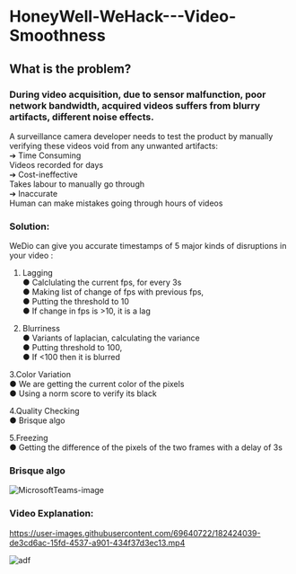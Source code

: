 # HoneyWell-WeHack---Video-Smoothness

## What is the problem?
### During video acquisition, due to sensor malfunction, poor network bandwidth, acquired videos suffers from blurry artifacts, different noise effects. 
A surveillance camera developer needs to test the product by manually verifying these videos void from any unwanted artifacts: <br>
➔ Time Consuming<br>
Videos recorded for days<br>
➔ Cost-ineffective<br>
Takes labour to manually go through<br>
➔ Inaccurate<br>
Human can make mistakes going
through hours of videos

### Solution:

WeDio can give you accurate timestamps of 5 major kinds of disruptions in your video :<br>
1. Lagging<br>
● Calclulating the current fps, for every 3s<br>
● Making list of change of fps with
previous fps,<br>
● Putting the threshold to 10 <br>
● If change in fps is >10, it is a lag <br>

2. Blurriness<br>
● Variants of laplacian, calculating the variance<br>
● Putting threshold to 100,<br>
● If <100 then it is blurred<br>

3.Color Variation<br>
● We are getting the current color of the pixels<br>
● Using a norm score to verify its black<br>

4.Quality Checking<br>
● Brisque algo<br>

5.Freezing<br>
● Getting the difference of the
pixels of the two frames with a
delay of 3s

###  Brisque algo
![MicrosoftTeams-image](https://user-images.githubusercontent.com/69640722/182423753-ac413e0d-0a9a-4799-bfc3-31e3e161c3ca.png)

### Video Explanation:

https://user-images.githubusercontent.com/69640722/182424039-de3cd6ac-15fd-4537-a901-434f37d3ec13.mp4





![adf](https://user-images.githubusercontent.com/69640722/182422760-af5a504f-2ef0-40d8-86cc-8107495bdb18.jpg)
